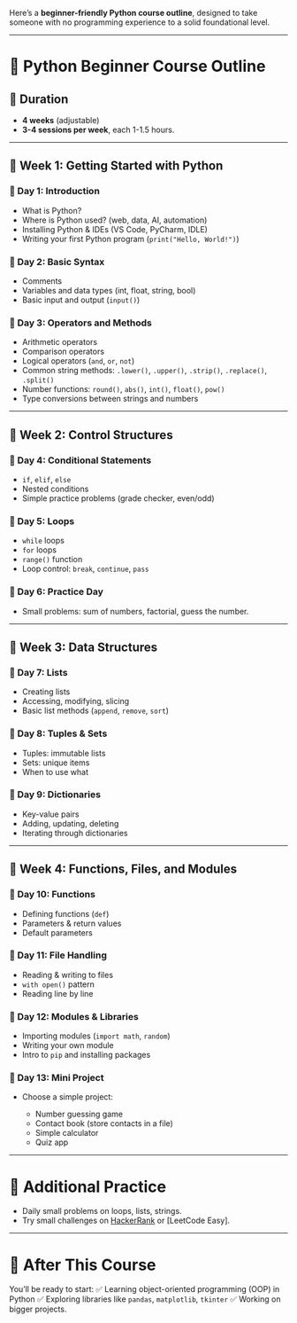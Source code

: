 Here’s a **beginner-friendly Python course outline**, designed to take someone with no programming experience to a solid foundational level.

---

# 🌱 Python Beginner Course Outline

## 📅 Duration

* **4 weeks** (adjustable)
* **3-4 sessions per week**, each 1-1.5 hours.

---

## 🔰 Week 1: Getting Started with Python

### 📌 Day 1: Introduction

* What is Python?
* Where is Python used? (web, data, AI, automation)
* Installing Python & IDEs (VS Code, PyCharm, IDLE)
* Writing your first Python program (`print("Hello, World!")`)

### 📌 Day 2: Basic Syntax

* Comments
* Variables and data types (int, float, string, bool)
* Basic input and output (`input()`)

### 📌 Day 3: Operators and Methods

* Arithmetic operators
* Comparison operators
* Logical operators (`and`, `or`, `not`)
* Common string methods: `.lower()`, `.upper()`, `.strip()`, `.replace()`, `.split()`  
* Number functions: `round()`, `abs()`, `int()`, `float()`, `pow()`  
* Type conversions between strings and numbers

---

## 🔰 Week 2: Control Structures

### 📌 Day 4: Conditional Statements

* `if`, `elif`, `else`
* Nested conditions
* Simple practice problems (grade checker, even/odd)

### 📌 Day 5: Loops

* `while` loops
* `for` loops
* `range()` function
* Loop control: `break`, `continue`, `pass`

### 📌 Day 6: Practice Day

* Small problems: sum of numbers, factorial, guess the number.

---

## 🔰 Week 3: Data Structures

### 📌 Day 7: Lists

* Creating lists
* Accessing, modifying, slicing
* Basic list methods (`append`, `remove`, `sort`)

### 📌 Day 8: Tuples & Sets

* Tuples: immutable lists
* Sets: unique items
* When to use what

### 📌 Day 9: Dictionaries

* Key-value pairs
* Adding, updating, deleting
* Iterating through dictionaries

---

## 🔰 Week 4: Functions, Files, and Modules

### 📌 Day 10: Functions

* Defining functions (`def`)
* Parameters & return values
* Default parameters

### 📌 Day 11: File Handling

* Reading & writing to files
* `with open()` pattern
* Reading line by line

### 📌 Day 12: Modules & Libraries

* Importing modules (`import math`, `random`)
* Writing your own module
* Intro to `pip` and installing packages

### 📌 Day 13: Mini Project

* Choose a simple project:

  * Number guessing game
  * Contact book (store contacts in a file)
  * Simple calculator
  * Quiz app

---

# 📝 Additional Practice

* Daily small problems on loops, lists, strings.
* Try small challenges on [HackerRank](https://www.hackerrank.com/domains/tutorials/10-days-of-python) or \[LeetCode Easy].

---

# 🚀 After This Course

You’ll be ready to start:
✅ Learning object-oriented programming (OOP) in Python
✅ Exploring libraries like `pandas`, `matplotlib`, `tkinter`
✅ Working on bigger projects.

